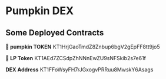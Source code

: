 # Pumpkin DEX

## Some Deployed Contracts
**🎃 pumpkin TOKEN**
KT1HrjGaoTmdZ8Znbup6bgV2gEpFF8tt9jo5

**🫰 LP Token**
KT1AEd7ZCSdpZhNNnEwZU9sNFSkib2s7e61f

**DEX Address**
KT1FFoWsyFH7rJGxogvPRRuu8MwskY6Asags

